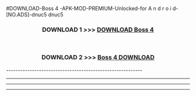 #DOWNLOAD-Boss 4 -APK-MOD-PREMIUM-Unlocked-for A n d r o i d-[NO.ADS]-dnuc5 dnuc5 



<div align="center">

<h3>DOWNLOAD 1 >>> <a href="https://t.co/FKmqrqFo6t??judul=Boss 4 ">DOWNLOAD Boss 4 </a></h3><br>

<h3>DOWNLOAD 2 >>> <a href="https://t.co/FKmqrqFo6t??judul=Boss 4 ">Boss 4  DOWNLOAD </a></h3>

</div>
----------------------------------------------------------

----------------------------------------------------------

----------------------------------------------------------

----------------------------------------------------------



